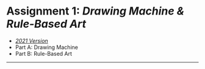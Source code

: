 # Assignment 1: *Drawing Machine & Rule-Based Art*

* [*2021 Version*](https://courses.ideate.cmu.edu/60-428/f2021/offerings/1-drawing-machine/)
* Part A: Drawing Machine
* Part B: Rule-Based Art

---

